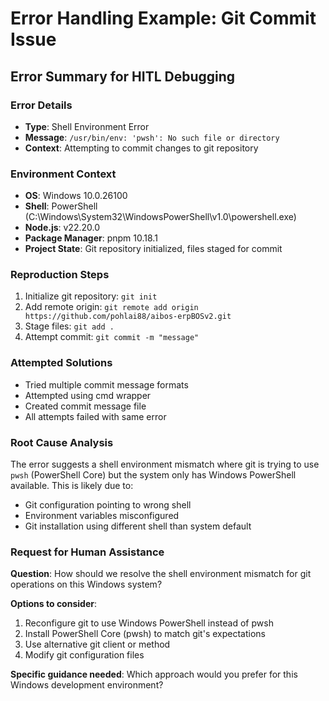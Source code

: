 # Error Handling Example: Git Commit Issue

## Error Summary for HITL Debugging

### Error Details

- **Type**: Shell Environment Error
- **Message**: `/usr/bin/env: 'pwsh': No such file or directory`
- **Context**: Attempting to commit changes to git repository

### Environment Context

- **OS**: Windows 10.0.26100
- **Shell**: PowerShell (C:\Windows\System32\WindowsPowerShell\v1.0\powershell.exe)
- **Node.js**: v22.20.0
- **Package Manager**: pnpm 10.18.1
- **Project State**: Git repository initialized, files staged for commit

### Reproduction Steps

1. Initialize git repository: `git init`
2. Add remote origin: `git remote add origin https://github.com/pohlai88/aibos-erpBOSv2.git`
3. Stage files: `git add .`
4. Attempt commit: `git commit -m "message"`

### Attempted Solutions

- Tried multiple commit message formats
- Attempted using cmd wrapper
- Created commit message file
- All attempts failed with same error

### Root Cause Analysis

The error suggests a shell environment mismatch where git is trying to use `pwsh` (PowerShell Core) but the system only has Windows PowerShell available. This is likely due to:

- Git configuration pointing to wrong shell
- Environment variables misconfigured
- Git installation using different shell than system default

### Request for Human Assistance

**Question**: How should we resolve the shell environment mismatch for git operations on this Windows system?

**Options to consider**:

1. Reconfigure git to use Windows PowerShell instead of pwsh
2. Install PowerShell Core (pwsh) to match git's expectations
3. Use alternative git client or method
4. Modify git configuration files

**Specific guidance needed**: Which approach would you prefer for this Windows development environment?
